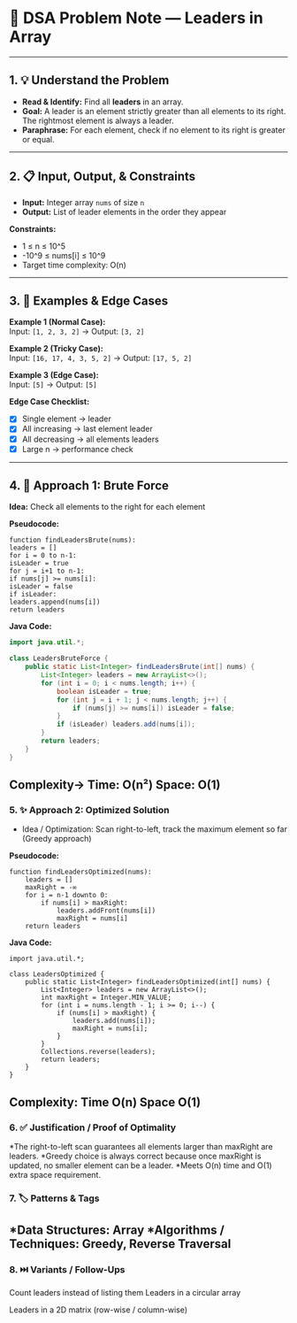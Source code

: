 # 📝 DSA Problem Note — Leaders in Array

---

## 1. 💡 Understand the Problem
- **Read & Identify:** Find all **leaders** in an array.  
- **Goal:** A leader is an element strictly greater than all elements to its right. The rightmost element is always a leader.  
- **Paraphrase:** For each element, check if no element to its right is greater or equal.

---

## 2. 📋 Input, Output, & Constraints
- **Input:** Integer array `nums` of size `n`  
- **Output:** List of leader elements in the order they appear  

**Constraints:**  
- 1 ≤ n ≤ 10^5  
- -10^9 ≤ nums[i] ≤ 10^9  
- Target time complexity: O(n)  

---

## 3. 🧪 Examples & Edge Cases

**Example 1 (Normal Case):**  
Input: `[1, 2, 3, 2]` → Output: `[3, 2]`  

**Example 2 (Tricky Case):**  
Input: `[16, 17, 4, 3, 5, 2]` → Output: `[17, 5, 2]`  

**Example 3 (Edge Case):**  
Input: `[5]` → Output: `[5]`  

**Edge Case Checklist:**  
- [x] Single element → leader  
- [x] All increasing → last element leader  
- [x] All decreasing → all elements leaders  
- [x] Large n → performance check  

---

## 4. 🧠 Approach 1: Brute Force
**Idea:** Check all elements to the right for each element  

**Pseudocode:**  
```
function findLeadersBrute(nums):
leaders = []
for i = 0 to n-1:
isLeader = true
for j = i+1 to n-1:
if nums[j] >= nums[i]:
isLeader = false
if isLeader:
leaders.append(nums[i])
return leaders
```

**Java Code:**  
```java
import java.util.*;

class LeadersBruteForce {
    public static List<Integer> findLeadersBrute(int[] nums) {
        List<Integer> leaders = new ArrayList<>();
        for (int i = 0; i < nums.length; i++) {
            boolean isLeader = true;
            for (int j = i + 1; j < nums.length; j++) {
                if (nums[j] >= nums[i]) isLeader = false;
            }
            if (isLeader) leaders.add(nums[i]);
        }
        return leaders;
    }
}
```

Complexity-> Time: O(n²)  Space: O(1)
---
### 5. ✨ Approach 2: Optimized Solution
- Idea / Optimization: Scan right-to-left, track the maximum element so far (Greedy approach)

**Pseudocode:**
```
function findLeadersOptimized(nums):
    leaders = []
    maxRight = -∞
    for i = n-1 downto 0:
        if nums[i] > maxRight:
            leaders.addFront(nums[i])
            maxRight = nums[i]
    return leaders
```
**Java Code:**
```
import java.util.*;

class LeadersOptimized {
    public static List<Integer> findLeadersOptimized(int[] nums) {
        List<Integer> leaders = new ArrayList<>();
        int maxRight = Integer.MIN_VALUE;
        for (int i = nums.length - 1; i >= 0; i--) {
            if (nums[i] > maxRight) {
                leaders.add(nums[i]);
                maxRight = nums[i];
            }
        }
        Collections.reverse(leaders);
        return leaders;
    }
}
```
Complexity: Time O(n) Space O(1)
---
### 6. ✅ Justification / Proof of Optimality
*The right-to-left scan guarantees all elements larger than maxRight are leaders.
*Greedy choice is always correct because once maxRight is updated, no smaller element can be a leader.
*Meets O(n) time and O(1) extra space requirement.
### 7. 🏷️ Patterns & Tags
*Data Structures: Array
*Algorithms / Techniques: Greedy, Reverse Traversal
---
### 8. ⏭️ Variants / Follow-Ups
Count leaders instead of listing them
Leaders in a circular array

Leaders in a 2D matrix (row-wise / column-wise)
